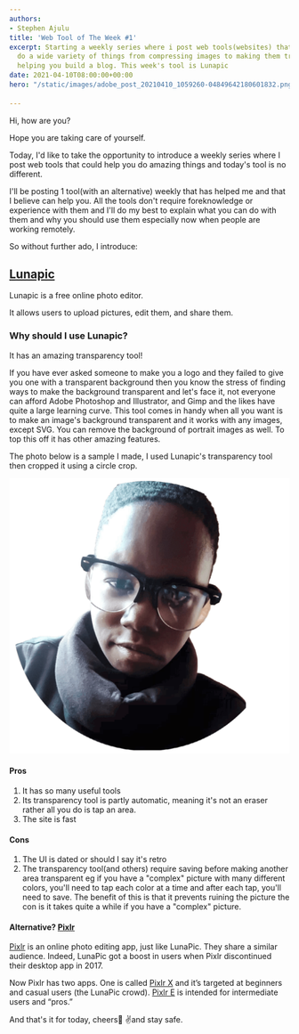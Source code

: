 ```yaml
---
authors:
- Stephen Ajulu
title: 'Web Tool of The Week #1'
excerpt: Starting a weekly series where i post web tools(websites) that can help you
  do a wide variety of things from compressing images to making them transparent to
  helping you build a blog. This week's tool is Lunapic
date: 2021-04-10T08:00:00+00:00
hero: "/static/images/adobe_post_20210410_1059260-04849642180601832.png"

---
```

Hi, how are you?

Hope you are taking care of yourself.

Today, I'd like to take the opportunity to introduce a weekly series where I post web tools that could help you do amazing things and today's tool is no different.

I'll be posting 1 tool(with an alternative) weekly that has helped me and that I believe can help you. All the tools don't require foreknowledge or experience with them and I'll do my best to explain what you can do with them and why you should use them especially now when people are working remotely.

So without further ado, I introduce:

## [**Lunapic**](https://www5.lunapic.com/editor/)

Lunapic is a free online photo editor.

It allows users to upload pictures, edit them, and share them.

### **Why should I use Lunapic?**

It has an amazing transparency tool!

If you have ever asked someone to make you a logo and they failed to give you one with a transparent background then you know the stress of finding ways to make the background transparent and let's face it, not everyone can afford Adobe Photoshop and Illustrator, and Gimp and the likes have quite a large learning curve. This tool comes in handy when all you want is to make an image's background transparent and it works with any images, except SVG. You can remove the background of portrait images as well. To top this off it has other amazing features.

The photo below is a sample I made, I used Lunapic's transparency tool then cropped it using a circle crop.

![](/static/images/me3.png)

#### Pros

1. It has so many useful tools
2. Its transparency tool is partly automatic, meaning it's not an eraser rather all you do is tap an area.
3. The site is fast

#### Cons

1. The UI is dated or should I say it's retro
2. The transparency tool(and others) require saving before making another area transparent eg if you have a "complex" picture with many different colors, you'll need to tap each color at a time and after each tap, you'll need to save. The benefit of this is that it prevents ruining the picture the con is it takes quite a while if you have a "complex" picture.

#### Alternative? [Pixlr](https://pixlr.com/)

[Pixlr](https://pixlr.com/) is an online photo editing app, just like LunaPic. They share a similar audience. Indeed, LunaPic got a boost in users when Pixlr discontinued their desktop app in 2017.

Now Pixlr has two apps. One is called [Pixlr X](https://pixlr.com/x/) and it’s targeted at beginners and casual users (the LunaPic crowd). [Pixlr E](https://pixlr.com/e/) is intended for intermediate users and “pros.”

And that's it for today, cheers🥂 ✌️and stay safe.